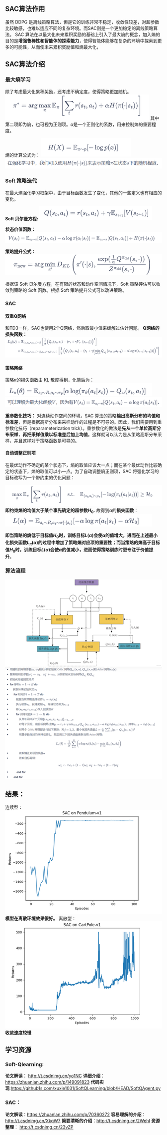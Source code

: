 ## SAC算法作用
虽然 DDPG 是离线策略算法，但是它的训练非常不稳定，收敛性较差，对超参数比较敏感，也难以适应不同的复杂环境。而SAC则是一个更加稳定的离线策略算法。
SAC 算法在以最大化未来累积奖励的基础上引入了最大熵的概念，加入熵的目的是**增强鲁棒性和智能体的探索能力**，使得智能体能够在复杂的环境中探索到更多的可能性，从而使未来累积奖励值和熵最大化，
## SAC算法介绍
### 最大熵学习
除了考虑最大化累积奖励，还考虑不确定度，使得策略更加随机。
![alt text](image.png)
其中第二项即为熵，也可视为正则项。$\alpha$是一个正则化的系数，用来控制熵的重要程度。

熵的计算公式为：
![alt text](image-1.png)
![alt text](image-2.png)


### Soft 策略迭代
在最大熵强化学习框架中，由于目标函数发生了变化，其他的一些定义也有相应的变化。

**Soft 贝尔曼方程:**
![alt text](image-3.png)

**状态价值函数：**
![alt text](image-4.png)

**策略提升公式：**
![alt text](image-5.png)

根据该 Soft 贝尔曼方程，在有限的状态和动作空间情况下，Soft 策略评估可以收敛到策略的 Soft 函数。根据 Soft 策略提升公式可以改进策略。

### SAC
#### 双重Q网络
和TD3一样，SAC也使用2个Q网络，然后取最小值来缓解过估计问题。
**Q网络的损失函数：**
![alt text](image-6.png)

#### 策略网络
策略$\pi$的损失函数由 KL 散度得到，化简后为：
![alt text](image-7.png)
![alt text](image-8.png)

**重参数化技巧：**
对连续动作空间的环境，SAC 算法的策略**输出高斯分布的均值和标准差**，但是根据高斯分布来采样动作的过程是不可导的。因此，我们需要用到重参数化技巧（reparameterization trick）。重参数化的做法是**先从一个单位高斯分布采样**，**再把采样值乘以标准差后加上均值**。这样就可以认为是从策略高斯分布采样，并且这样对于策略函数是可导的。

#### 自动调整正则项
在最优动作不确定的某个状态下，熵的取值应该大一点；而在某个最优动作比较确定的状态下，熵的取值可以小一点。为了自动调整熵正则项，SAC 将强化学习的目标改写为一个带约束的优化问题：

![alt text](image-9.png)
**即约束熵的均值大于某个事先确定的超参数$H_0$.**
故得到$\alpha$的**损失函数**：
![alt text](image-10.png)

**即当策略的熵低于目标值$H_0$时，训练目标$L(\alpha)$会使$\alpha$的值增大，进而在上述最小化损失函数$L_{\pi}(\alpha)$的过程中增加了策略熵对应项的重要性；而当策略的熵高于目标值$H_0$时，训练目标$L(\alpha)$会使$\alpha$的值减小，进而使得策略训练时更专注于价值提升**。


### 算法流程
![alt text](c35ff2353a284a1f8297a2345c9b3781.jpeg)
![alt text](image-11.png)


## 结果：
连续型：
![alt text](image-12.png)
**模型在离散环境效果很好。**
离散型：
![alt text](image-13.png)
**收敛速度较慢**

## 学习资源
### Soft-Qlearning:
**论文解读**： http://t.csdnimg.cn/yo1NC
**详细介绍**：https://zhuanlan.zhihu.com/p/149091823
**代码实现**:https://github1s.com/xuxie1031/SoftQLearning/blob/HEAD/SoftQAgent.py

### SAC：
**论文解读**：https://zhuanlan.zhihu.com/p/70360272
**容易理解的介绍**：http://t.csdnimg.cn/XkqW7
**简要清晰的介绍**：http://t.csdnimg.cn/2WehI
**资源整理**： http://t.csdnimg.cn/23vZP

